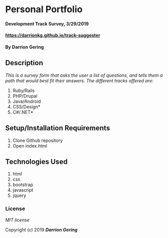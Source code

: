 # Personal Portfolio

#### Development Track Survey, 3/29/2019
#### https://darrionkg.github.io/track-suggester

#### By **Darrion Gering**

## Description

_This is a survey form that asks the user a list of questions, and tells them a path that would best fit their answers. The different tracks offered are:_
1. Ruby/Rails
2. PHP/Drupal
3. Java/Android
4. CSS/Design*
5. C#/.NET*

## Setup/Installation Requirements

1. Clone Github repository
2. Open index.html

## Technologies Used

1. html
2. css
3. bootstrap
4. javascript
5. jquery

### License

*MIT license*

Copyright (c) 2019 **_Darrion Gering_**
